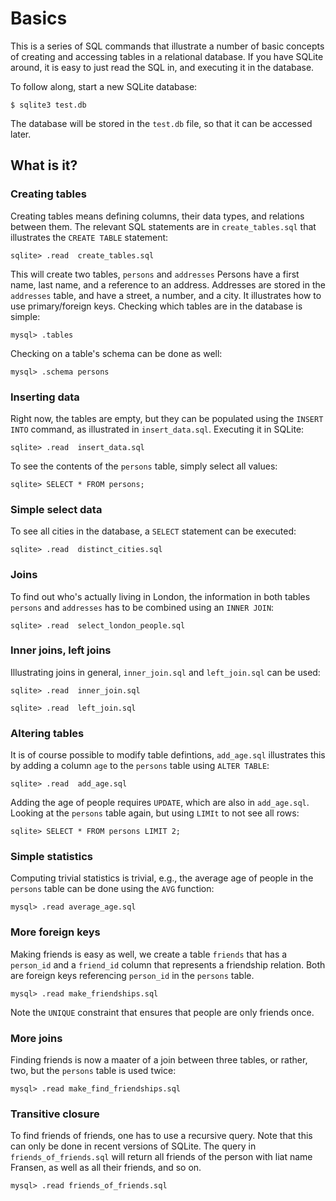 # Basics

This is a series of SQL commands that illustrate a number of basic
concepts of creating and accessing tables in a relational database.  If
you have SQLite around, it is easy to just read the SQL in, and
executing it in the database.

To follow along, start a new SQLite database:
```
$ sqlite3 test.db
```
The database will be stored in the `test.db` file, so that it can be
accessed later.

## What is it?

### Creating tables

Creating tables means defining columns, their data types, and
relations between them.  The relevant SQL statements are in
`create_tables.sql` that illustrates the `CREATE TABLE` statement:

```
sqlite> .read  create_tables.sql
```

This will create two tables, `persons` and `addresses`  Persons have
a first name, last name, and a reference to an address.  Addresses
are stored in the `addresses` table, and have a street, a number, and
a city.  It illustrates how to use primary/foreign keys.
Checking which tables are in the database is simple:

```
mysql> .tables
```

Checking on a table's schema can be done as well:
```
mysql> .schema persons
```


### Inserting data

Right now, the tables are empty, but they can be populated using the
`INSERT INTO` command, as illustrated in `insert_data.sql`.  Executing
it in SQLite:

```
sqlite> .read  insert_data.sql
```

To see the contents of the `persons` table, simply select all values:

```
sqlite> SELECT * FROM persons;
```


### Simple select data

To see all cities in the database, a `SELECT` statement can be executed:

```
sqlite> .read  distinct_cities.sql
```


### Joins

To find out who's actually living in London, the information in both
tables `persons` and `addresses` has to be combined using an `INNER JOIN`:

```
sqlite> .read  select_london_people.sql
```


### Inner joins, left joins

Illustrating joins in general, `inner_join.sql` and `left_join.sql`
can be used:

```
sqlite> .read  inner_join.sql
```

```
sqlite> .read  left_join.sql
```


### Altering tables

It is of course possible to modify table defintions, `add_age.sql`
illustrates this by adding a column `age` to the `persons` table
using `ALTER TABLE`:

```
sqlite> .read  add_age.sql
```

Adding the age of people requires `UPDATE`, which are also in
`add_age.sql`.
Looking at the `persons` table again, but using `LIMIt` to not see
all rows:

```
sqlite> SELECT * FROM persons LIMIT 2;
```


### Simple statistics

Computing trivial statistics is trivial, e.g., the average age of
people in the `persons` table can be done using the `AVG` function:

```
mysql> .read average_age.sql
```


### More foreign keys

Making friends is easy as well, we create a table `friends` that
has a `person_id` and a `friend_id` column that represents a
friendship relation.  Both are foreign keys referencing `person_id`
in the `persons` table.

```
mysql> .read make_friendships.sql
```

Note the `UNIQUE` constraint that ensures that people are only friends
once.


### More joins

Finding friends is now a maater of a join between three tables, or
rather, two, but the `persons` table is used twice:

```
mysql> .read make_find_friendships.sql
```


### Transitive closure

To find friends of friends, one has to use a recursive query.  Note that
this can only be done in recent versions of SQLite.  The query in
`friends_of_friends.sql` will return all friends of the person with
liat name Fransen, as well as all their friends, and so on.

```
mysql> .read friends_of_friends.sql
```
